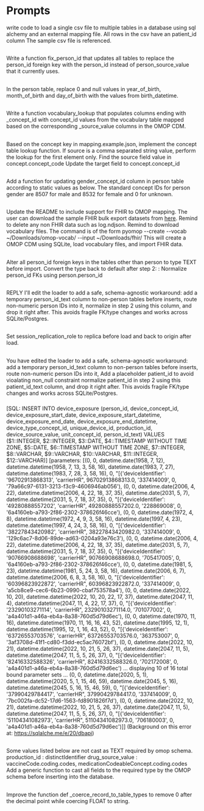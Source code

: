 # Prompts

write code to load a single csv file to multiple tables in a database using sql alchemy and an external mapping file.
All rows in the csv have an patient_id column
The sample csv file is referenced.

##

Write a function fix_person_id that updates all tables to replace the person_id foreign key with the person_id instead of person_source_value that it currently uses.

##

In the person table, replace 0 and null values in year_of_birth, month_of_birth and day_of_birth with the values from birth_datetime.

##

Write a function vocabulary_lookup that populates columns ending with _concept_id with concept_id values from the vocabulary table mapped based on the corresponding _source_value columns in the OMOP CDM.

##

Based on the concept key in mapping.example.json, implement the concept table lookup function.
If source is a comma separated string value, perform the lookup for the first element only.
Find the source field value in concept.concept_code
Update the target field to concept.concept_id

##

Add a function for updating gender_concept_id column in person table according to static values as below.
The standard concept IDs for person gender are 8507 for male and 8532 for female and 0 for unknown.

##

Update the README to include support for FHIR to OMOP mapping.
The user can download the sample FHIR bulk export datasets from [here](https://github.com/smart-on-fhir/sample-bulk-fhir-datasets).
Remind to delete any non FHIR data such as log.ndjson.
Remind to download vocabulary files.
The command is of the form  pyomop --create --vocab ~/Downloads/omop-vocab/ --input ~/Downloads/fhir/
This will create a OMOP CDM using SQLite, load vocabulary files, and import FHIR data.

##

Alter all person_id foreign keys in the tables other than person to type TEXT before import.
Convert the type back to default after step 2: : Normalize person_id FKs using person.person_id

##

REPLY
I'll edit the loader to add a safe, schema-agnostic workaround: add a temporary person_id_text column to non-person tables before inserts, route non-numeric person IDs into it, normalize in step 2 using this column, and drop it right after. This avoids fragile FK/type changes and works across SQLite/Postgres.

##

Set session_replication_role to replica before load and back to origin after load.

##

You have edited the loader to add a safe, schema-agnostic workaround: add a temporary person_id_text column to non-person tables before inserts, route non-numeric person IDs into it,
Add a placeholder patient_id to avoid vioalating non_null constraint
normalize patient_id in step 2 using this patient_id_text column, and drop it right after. This avoids fragile FK/type changes and works across SQLite/Postgres.

###
[SQL: INSERT INTO device_exposure (person_id, device_concept_id, device_exposure_start_date, device_exposure_start_datetime, device_exposure_end_date, device_exposure_end_datetime, device_type_concept_id, unique_device_id, production_id, device_source_value, unit_concept_id, person_id_text) VALUES ($1::INTEGER, $2::INTEGER, $3::DATE, $4::TIMESTAMP WITHOUT TIME ZONE, $5::DATE, $6::TIMESTAMP WITHOUT TIME ZONE, $7::INTEGER, $8::VARCHAR, $9::VARCHAR, $10::VARCHAR, $11::INTEGER, $12::VARCHAR)]
[parameters: [(0, 0, datetime.date(1958, 7, 12), datetime.datetime(1958, 7, 13, 3, 58, 16), datetime.date(1983, 7, 27), datetime.datetime(1983, 7, 28, 3, 58, 16), 0, "[{'deviceIdentifier': '96702913868313', 'carrierHR", 96702913868313.0, '337414009', 0, '79a66c97-6131-3213-f3c9-4606946ab056'), (0, 0, datetime.date(2006, 4, 22), datetime.datetime(2006, 4, 22, 18, 37, 35), datetime.date(2031, 5, 7), datetime.datetime(2031, 5, 7, 18, 37, 35), 0, "[{'deviceIdentifier': '49280888557202', 'carrierHR", 49280888557202.0, '228869008', 0, '6a4160eb-a793-2f86-2302-378626f46cce'), (0, 0, datetime.date(1972, 4, 8), datetime.datetime(1972, 4, 9, 3, 58, 16), datetime.date(1997, 4, 23), datetime.datetime(1997, 4, 24, 3, 58, 16), 0, "[{'deviceIdentifier': '38227843420982', 'carrierHR", 38227843420982.0, '337414009', 0, '129c6ac7-8d06-89de-ad63-0204a93e76c3'), (0, 0, datetime.date(2006, 4, 22), datetime.datetime(2006, 4, 22, 18, 37, 35), datetime.date(2031, 5, 7), datetime.datetime(2031, 5, 7, 18, 37, 35), 0, "[{'deviceIdentifier': '90766908688698', 'carrierHR", 90766908688698.0, '705417005', 0, '6a4160eb-a793-2f86-2302-378626f46cce'), (0, 0, datetime.date(1981, 5, 23), datetime.datetime(1981, 5, 24, 3, 58, 16), datetime.date(2006, 6, 7), datetime.datetime(2006, 6, 8, 3, 58, 16), 0, "[{'deviceIdentifier': '60396823922872', 'carrierHR", 60396823922872.0, '337414009', 0, 'a5cb8ce9-cec6-6b23-0990-cbaf753578a4'), (0, 0, datetime.date(2022, 10, 20), datetime.datetime(2022, 10, 20, 22, 17, 37), datetime.date(2047, 11, 4), datetime.datetime(2047, 11, 4, 22, 17, 37), 0, "[{'deviceIdentifier': '23290103271114', 'carrierHR", 23290103271114.0, '701077002', 0, 'a4a401d1-a46a-eb4a-8a38-760d5d79d6ec'), (0, 0, datetime.date(1970, 11, 16), datetime.datetime(1970, 11, 16, 16, 43, 52), datetime.date(1995, 12, 1), datetime.datetime(1995, 12, 1, 16, 43, 52), 0, "[{'deviceIdentifier': '63726553703576', 'carrierHR", 63726553703576.0, '363753007', 0, '3af3708d-41f1-cd80-f3dd-ec5ac76072bf'), (0, 0, datetime.date(2022, 10, 21), datetime.datetime(2022, 10, 21, 5, 26, 37), datetime.date(2047, 11, 5), datetime.datetime(2047, 11, 5, 5, 26, 37), 0, "[{'deviceIdentifier': '82416332588326', 'carrierHR", 82416332588326.0, '702172008', 0, 'a4a401d1-a46a-eb4a-8a38-760d5d79d6ec')  ... displaying 10 of 16 total bound parameter sets ...  (0, 0, datetime.date(2020, 5, 1), datetime.datetime(2020, 5, 1, 15, 46, 59), datetime.date(2045, 5, 16), datetime.datetime(2045, 5, 16, 15, 46, 59), 0, "[{'deviceIdentifier': '37990429784417', 'carrierHR", 37990429784417.0, '337414009', 0, '7bc002fa-dc52-17d6-1563-fd8901826f7d'), (0, 0, datetime.date(2022, 10, 21), datetime.datetime(2022, 10, 21, 5, 26, 37), datetime.date(2047, 11, 5), datetime.datetime(2047, 11, 5, 5, 26, 37), 0, "[{'deviceIdentifier': '51104341082973', 'carrierHR", 51104341082973.0, '706180003', 0, 'a4a401d1-a46a-eb4a-8a38-760d5d79d6ec')]]
(Background on this error at: https://sqlalche.me/e/20/dbapi)

##

Some values listed below are not cast as TEXT required by omop schema.
production_id : distinctIdentifier
drug_source_value : vaccineCode.coding.codes, medicationCodeableConcept.coding.codes
Add a generic function to cast all fields to the required type by the OMOP schema before inserting into the database.

##

Improve the function def _coerce_record_to_table_types to remove 0 after the decimal point while coercing FLOAT to string.

###